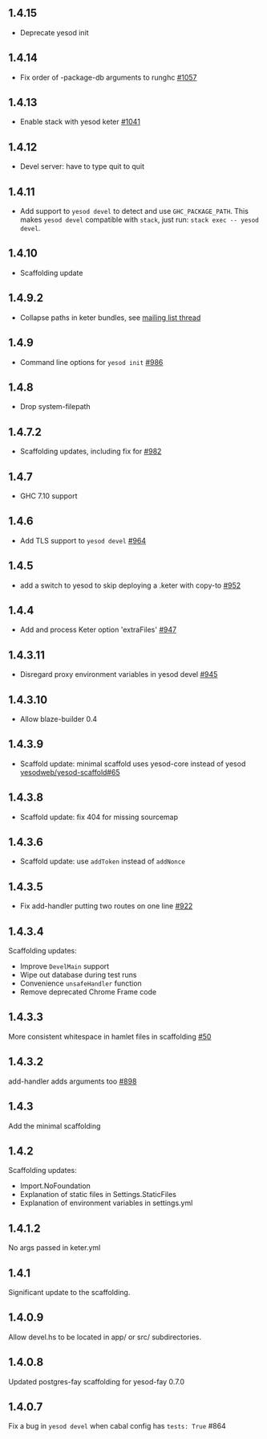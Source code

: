 ## 1.4.15

* Deprecate yesod init

## 1.4.14

* Fix order of -package-db arguments to runghc [#1057](https://github.com/yesodweb/yesod/issues/1057)

## 1.4.13

* Enable stack with yesod keter [#1041](https://github.com/yesodweb/yesod/pull/1041)

## 1.4.12

* Devel server: have to type quit to quit

## 1.4.11

* Add support to `yesod devel` to detect and use `GHC_PACKAGE_PATH`. This makes
  `yesod devel` compatible with `stack`, just run: `stack exec -- yesod devel`.

## 1.4.10

* Scaffolding update

## 1.4.9.2

* Collapse paths in keter bundles, see [mailing list thread](https://groups.google.com/d/msg/yesodweb/Ndd310qfSEc/pZOXldsKowsJ)

## 1.4.9

* Command line options for `yesod init` [#986](https://github.com/yesodweb/yesod/pull/986)

## 1.4.8

* Drop system-filepath

## 1.4.7.2

* Scaffolding updates, including fix for [#982](https://github.com/yesodweb/yesod/issues/982)

## 1.4.7

* GHC 7.10 support

## 1.4.6

* Add TLS support to `yesod devel` [#964](https://github.com/yesodweb/yesod/pull/964)

## 1.4.5

* add a switch to yesod to skip deploying a .keter with copy-to [#952](https://github.com/yesodweb/yesod/issues/952)

## 1.4.4

* Add and process Keter option 'extraFiles' [#947](https://github.com/yesodweb/yesod/pull/947)

## 1.4.3.11

* Disregard proxy environment variables in yesod devel [#945](https://github.com/yesodweb/yesod/pull/945)

## 1.4.3.10

* Allow blaze-builder 0.4

## 1.4.3.9

* Scaffold update: minimal scaffold uses yesod-core instead of yesod [yesodweb/yesod-scaffold#65](https://github.com/yesodweb/yesod-scaffold/issues/65)

## 1.4.3.8

* Scaffold update: fix 404 for missing sourcemap

## 1.4.3.6

* Scaffold update: use `addToken` instead of `addNonce`

## 1.4.3.5

* Fix add-handler putting two routes on one line [#922](https://github.com/yesodweb/yesod/pull/922)

## 1.4.3.4

Scaffolding updates:

* Improve `DevelMain` support
* Wipe out database during test runs
* Convenience `unsafeHandler` function
* Remove deprecated Chrome Frame code

## 1.4.3.3

More consistent whitespace in hamlet files in scaffolding [#50](https://github.com/yesodweb/yesod-scaffold/issues/50)

## 1.4.3.2

add-handler adds arguments too [#898](https://github.com/yesodweb/yesod/issues/898)

## 1.4.3

Add the minimal scaffolding

## 1.4.2

Scaffolding updates:

* Import.NoFoundation
* Explanation of static files in Settings.StaticFiles
* Explanation of environment variables in settings.yml

## 1.4.1.2

No args passed in keter.yml

## 1.4.1

Significant update to the scaffolding.

## 1.4.0.9

Allow devel.hs to be located in app/ or src/ subdirectories.

## 1.4.0.8

Updated postgres-fay scaffolding for yesod-fay 0.7.0

## 1.4.0.7

Fix a bug in `yesod devel` when cabal config has `tests: True` #864
